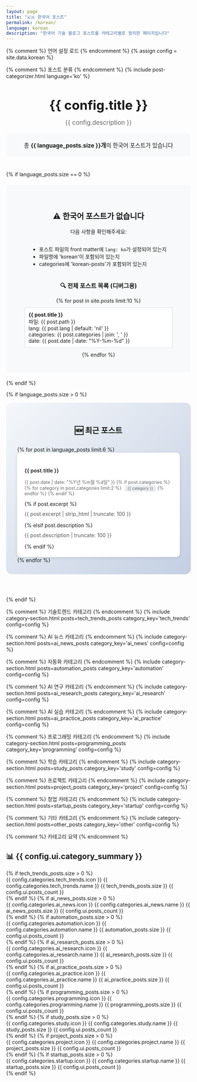 ```yaml
---
layout: page
title: "🇰🇷 한국어 포스트"
permalink: /korean/
language: korean
description: "한국어 기술 블로그 포스트를 카테고리별로 정리한 페이지입니다"
---
```


{% comment %} 언어 설정 로드 {% endcomment %}
{% assign config = site.data.korean %}

<!-- 🔍 DEBUG: 전체 사이트 정보 -->
<!-- 전체 포스트 수: {{ site.posts.size }} -->
<!-- 페이지 언어 설정: {{ page.language }} -->

{% comment %} 포스트 분류 {% endcomment %}
{% include post-categorizer.html language='ko' %}

<!-- 🔍 DEBUG: 분류 후 결과 -->
<!-- language_posts 변수가 존재하는지: {% if language_posts %}있음{% else %}없음{% endif %} -->
<!-- language_posts 크기: {{ language_posts.size | default: '0' }} -->

<!-- 페이지 헤더 -->
<div class="page-header" style="text-align: center; margin-bottom: 40px;">
  <h1 style="font-size: 2.5em; margin-bottom: 10px;">{{ config.title }}</h1>
  <p style="font-size: 1.2em; color: #666;">{{ config.description }}</p>
  <div style="margin-top: 20px; padding: 20px; background: #f8f9fa; border-radius: 10px;">
    <p style="margin: 0; font-size: 1.1em;">총 <strong>{{ language_posts.size }}개</strong>의 한국어 포스트가 있습니다</p>
  </div>
</div>

<!-- 포스트가 없을 때 표시 -->
{% if language_posts.size == 0 %}
<div style="text-align: center; padding: 40px; background: #f8f9fa; border-radius: 10px; margin: 20px 0;">
  <h2>⚠️ 한국어 포스트가 없습니다</h2>
  <p>다음 사항을 확인해주세요:</p>
  <ul style="text-align: left; display: inline-block;">
    <li>포스트 파일의 front matter에 <code>lang: ko</code>가 설정되어 있는지</li>
    <li>파일명에 'korean'이 포함되어 있는지</li>
    <li>categories에 'korean-posts'가 포함되어 있는지</li>
  </ul>
  
  <h3>🔍 전체 포스트 목록 (디버그용)</h3>
  {% for post in site.posts limit:10 %}
    <div style="text-align: left; margin: 10px; padding: 10px; background: white; border: 1px solid #ddd;">
      <strong>{{ post.title }}</strong><br>
      파일: {{ post.path }}<br>
      lang: {{ post.lang | default: 'nil' }}<br>
      categories: {{ post.categories | join: ', ' }}<br>
      date: {{ post.date | date: "%Y-%m-%d" }}
    </div>
  {% endfor %}
</div>
{% endif %}

<!-- 최근 포스트 섹션 -->
{% if language_posts.size > 0 %}
<div class="recent-posts-section" style="margin-bottom: 60px; padding: 30px; background: linear-gradient(135deg, #f5f7fa 0%, #c3cfe2 100%); border-radius: 15px;">
  <h2 style="text-align: center; margin-bottom: 30px;">🆕 최근 포스트</h2>
  <div class="posts-grid">
    {% for post in language_posts limit:6 %}
      <article class="post-card" style="background: white; padding: 20px; border-radius: 10px; box-shadow: 0 2px 10px rgba(0,0,0,0.1); transition: transform 0.3s;">
        <h4 style="margin-bottom: 10px;"><a href="{{ post.url | relative_url }}" style="color: #333; text-decoration: none;">{{ post.title }}</a></h4>
        <p class="post-meta" style="color: #666; font-size: 0.9em;">
          <time datetime="{{ post.date | date_to_xmlschema }}">
            {{ post.date | date: "%Y년 %m월 %d일" }}
          </time>
          {% if post.categories %}
            {% for category in post.categories limit:2 %}
              <span class="category-tag" style="background: #e9ecef; padding: 2px 8px; border-radius: 4px; margin-left: 5px; font-size: 0.85em;">{{ category }}</span>
            {% endfor %}
          {% endif %}
        </p>
        {% if post.excerpt %}
          <p class="excerpt" style="margin-top: 10px; color: #555;">{{ post.excerpt | strip_html | truncate: 100 }}</p>
        {% elsif post.description %}
          <p class="excerpt" style="margin-top: 10px; color: #555;">{{ post.description | truncate: 100 }}</p>
        {% endif %}
      </article>
    {% endfor %}
  </div>
</div>
{% endif %}

<div class="categories-container">

{% comment %} 기술트렌드 카테고리 {% endcomment %}
{% include category-section.html posts=tech_trends_posts category_key='tech_trends' config=config %}

{% comment %} AI 뉴스 카테고리 {% endcomment %}
{% include category-section.html posts=ai_news_posts category_key='ai_news' config=config %}

{% comment %} 자동화 카테고리 {% endcomment %}
{% include category-section.html posts=automation_posts category_key='automation' config=config %}

{% comment %} AI 연구 카테고리 {% endcomment %}
{% include category-section.html posts=ai_research_posts category_key='ai_research' config=config %}

{% comment %} AI 실습 카테고리 {% endcomment %}
{% include category-section.html posts=ai_practice_posts category_key='ai_practice' config=config %}

{% comment %} 프로그래밍 카테고리 {% endcomment %}
{% include category-section.html posts=programming_posts category_key='programming' config=config %}

{% comment %} 학습 카테고리 {% endcomment %}
{% include category-section.html posts=study_posts category_key='study' config=config %}

{% comment %} 프로젝트 카테고리 {% endcomment %}
{% include category-section.html posts=project_posts category_key='project' config=config %}

{% comment %} 창업 카테고리 {% endcomment %}
{% include category-section.html posts=startup_posts category_key='startup' config=config %}

{% comment %} 기타 카테고리 {% endcomment %}
{% include category-section.html posts=other_posts category_key='other' config=config %}

</div>

{% comment %} 카테고리 요약 {% endcomment %}
<div class="category-summary">
  <h2>📊 {{ config.ui.category_summary }}</h2>
  <div class="summary-grid">
    {% if tech_trends_posts.size > 0 %}
      <div class="summary-item">
        <span class="summary-icon">{{ config.categories.tech_trends.icon }}</span>
        <span class="summary-label">{{ config.categories.tech_trends.name }}</span>
        <span class="summary-count">{{ tech_trends_posts.size }} {{ config.ui.posts_count }}</span>
      </div>
    {% endif %}
    {% if ai_news_posts.size > 0 %}
      <div class="summary-item">
        <span class="summary-icon">{{ config.categories.ai_news.icon }}</span>
        <span class="summary-label">{{ config.categories.ai_news.name }}</span>
        <span class="summary-count">{{ ai_news_posts.size }} {{ config.ui.posts_count }}</span>
      </div>
    {% endif %}
    {% if automation_posts.size > 0 %}
      <div class="summary-item">
        <span class="summary-icon">{{ config.categories.automation.icon }}</span>
        <span class="summary-label">{{ config.categories.automation.name }}</span>
        <span class="summary-count">{{ automation_posts.size }} {{ config.ui.posts_count }}</span>
      </div>
    {% endif %}
    {% if ai_research_posts.size > 0 %}
      <div class="summary-item">
        <span class="summary-icon">{{ config.categories.ai_research.icon }}</span>
        <span class="summary-label">{{ config.categories.ai_research.name }}</span>
        <span class="summary-count">{{ ai_research_posts.size }} {{ config.ui.posts_count }}</span>
      </div>
    {% endif %}
    {% if ai_practice_posts.size > 0 %}
      <div class="summary-item">
        <span class="summary-icon">{{ config.categories.ai_practice.icon }}</span>
        <span class="summary-label">{{ config.categories.ai_practice.name }}</span>
        <span class="summary-count">{{ ai_practice_posts.size }} {{ config.ui.posts_count }}</span>
      </div>
    {% endif %}
    {% if programming_posts.size > 0 %}
      <div class="summary-item">
        <span class="summary-icon">{{ config.categories.programming.icon }}</span>
        <span class="summary-label">{{ config.categories.programming.name }}</span>
        <span class="summary-count">{{ programming_posts.size }} {{ config.ui.posts_count }}</span>
      </div>
    {% endif %}
    {% if study_posts.size > 0 %}
      <div class="summary-item">
        <span class="summary-icon">{{ config.categories.study.icon }}</span>
        <span class="summary-label">{{ config.categories.study.name }}</span>
        <span class="summary-count">{{ study_posts.size }} {{ config.ui.posts_count }}</span>
      </div>
    {% endif %}
    {% if project_posts.size > 0 %}
      <div class="summary-item">
        <span class="summary-icon">{{ config.categories.project.icon }}</span>
        <span class="summary-label">{{ config.categories.project.name }}</span>
        <span class="summary-count">{{ project_posts.size }} {{ config.ui.posts_count }}</span>
      </div>
    {% endif %}
    {% if startup_posts.size > 0 %}
      <div class="summary-item">
        <span class="summary-icon">{{ config.categories.startup.icon }}</span>
        <span class="summary-label">{{ config.categories.startup.name }}</span>
        <span class="summary-count">{{ startup_posts.size }} {{ config.ui.posts_count }}</span>
      </div>
    {% endif %}
  </div>
</div>

<script>
function showAllPosts(category) {
  // 전체 포스트 보기 기능 (필요시 구현)
  alert('전체 ' + category + ' 포스트를 보는 기능이 곧 추가될 예정입니다.');
}
</script>
